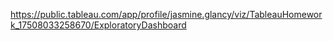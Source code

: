 https://public.tableau.com/app/profile/jasmine.glancy/viz/TableauHomework_17508033258670/ExploratoryDashboard